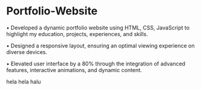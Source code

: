 # Portfolio-Website

• Developed a dynamic portfolio website using HTML, CSS, JavaScript to highlight my education, projects, experiences, and skills.

• Designed a responsive layout, ensuring an optimal viewing experience on diverse devices.

• Elevated user interface by a 80% through the integration of advanced features, interactive animations, and dynamic content.

hela
hela
halu